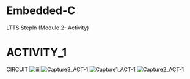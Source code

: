 # Embedded-C
LTTS StepIn (Module 2- Activity)

# ACTIVITY_1
CIRCUIT
![iii](https://user-images.githubusercontent.com/67961861/126868071-cdda4184-f312-41d8-8636-6fcebf986907.PNG)
![Capture3_ACT-1](https://user-images.githubusercontent.com/67961861/126895818-33ff0568-3b47-41a2-aa52-c811e978caa7.PNG)
![Capture1_ACT-1](https://user-images.githubusercontent.com/67961861/126895862-e1db77fd-d104-4d55-818e-c95d81dee856.PNG)
![Capture2_ACT-1](https://user-images.githubusercontent.com/67961861/126895856-f4b8a859-d1df-4d6f-978a-5dbf43f037ff.PNG)





